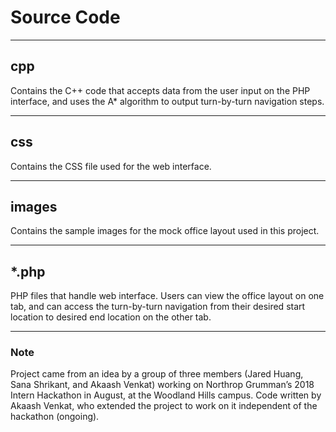 # Source Code

- - - - - - - 
## cpp

Contains the C++ code that accepts data from the user input on the PHP interface, and uses the A* algorithm to output turn-by-turn navigation steps.

- - - - - - - 
## css

Contains the CSS file used for the web interface.

- - - - - - - - -
## images

Contains the sample images for the mock office layout used in this project.

- - - - - - - - -
## *.php

PHP files that handle web interface. Users can view the office layout on one tab, and can access the turn-by-turn navigation from their desired start location to desired end location on the other tab.

- - - - - - - - -
### Note

Project came from an idea by a group of three members (Jared Huang, Sana Shrikant, and Akaash Venkat) working on Northrop Grumman’s 2018 Intern Hackathon in August, at the Woodland Hills campus. 
Code written by Akaash Venkat, who extended the project to work on it independent of the hackathon (ongoing).

